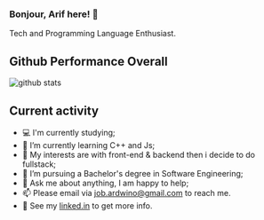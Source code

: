 ### Bonjour, Arif here! 👋
Tech and Programming Language Enthusiast.

## Github Performance Overall

![github stats](https://github-readme-stats.vercel.app/api?username=ardwiinoo&show_icons=true)

## Current activity

- 💻 I'm currently studying;
- 📖 I’m currently learning C++ and Js;
- 🤔 My interests are with front-end & backend then i decide to do fullstack;
- 💼 I’m pursuing a Bachelor's degree in Software Engineering;
- 💬 Ask me about anything, I am happy to help;
- 📫 Please email via job.ardwino@gmail.com to reach me.
- 📝 See my <a href="https://www.linkedin.com/in/arif-dwi-nugroho-596a951b2/">linked.in</a> to get more info.
